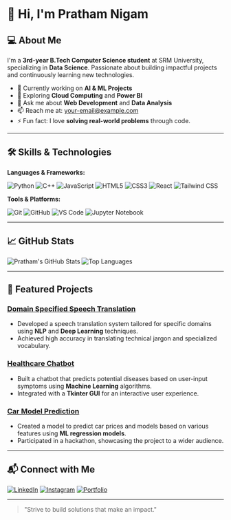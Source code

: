 # 👋 Hi, I'm Pratham Nigam

## 💻 About Me

I'm a **3rd-year B.Tech Computer Science student** at SRM University, specializing in **Data Science**. Passionate about building impactful projects and continuously learning new technologies.

- 🔭 Currently working on **AI & ML Projects**
- 🌱 Exploring **Cloud Computing** and **Power BI**
- 💬 Ask me about **Web Development** and **Data Analysis**
- 📫 Reach me at: [your-email@example.com](mailto:your-email@example.com)
- ⚡ Fun fact: I love **solving real-world problems** through code.

---

## 🛠️ Skills & Technologies

**Languages & Frameworks:**

![Python](https://img.shields.io/badge/-Python-3776AB?style=flat&logo=python&logoColor=white)
![C++](https://img.shields.io/badge/-C++-00599C?style=flat&logo=c%2B%2B&logoColor=white)
![JavaScript](https://img.shields.io/badge/-JavaScript-F7DF1E?style=flat&logo=javascript&logoColor=black)
![HTML5](https://img.shields.io/badge/-HTML5-E34F26?style=flat&logo=html5&logoColor=white)
![CSS3](https://img.shields.io/badge/-CSS3-1572B6?style=flat&logo=css3&logoColor=white)
![React](https://img.shields.io/badge/-React-61DAFB?style=flat&logo=react&logoColor=black)
![Tailwind CSS](https://img.shields.io/badge/-Tailwind%20CSS-38B2AC?style=flat&logo=tailwindcss&logoColor=white)

**Tools & Platforms:**

![Git](https://img.shields.io/badge/-Git-F05032?style=flat&logo=git&logoColor=white)
![GitHub](https://img.shields.io/badge/-GitHub-181717?style=flat&logo=github&logoColor=white)
![VS Code](https://img.shields.io/badge/-VS%20Code-007ACC?style=flat&logo=visualstudiocode&logoColor=white)
![Jupyter Notebook](https://img.shields.io/badge/-Jupyter%20Notebook-F37626?style=flat&logo=jupyter&logoColor=white)

---

## 📈 GitHub Stats

![Pratham's GitHub Stats](https://github-readme-stats.vercel.app/api?username=SlammerStar&show_icons=true&theme=radical)
![Top Languages](https://github-readme-stats.vercel.app/api/top-langs/?username=SlammerStar&layout=compact&theme=radical)

---

## 🚀 Featured Projects

### [Domain Specified Speech Translation](https://github.com/SlammerStar/Domain-Specified-Speech-Translation)
- Developed a speech translation system tailored for specific domains using **NLP** and **Deep Learning** techniques.
- Achieved high accuracy in translating technical jargon and specialized vocabulary.

### [Healthcare Chatbot](https://github.com/SlammerStar/Healthcare-Chatbot)
- Built a chatbot that predicts potential diseases based on user-input symptoms using **Machine Learning** algorithms.
- Integrated with a **Tkinter GUI** for an interactive user experience.

### [Car Model Prediction](https://github.com/SlammerStar/car-model-prediction)
- Created a model to predict car prices and models based on various features using **ML regression models**.
- Participated in a hackathon, showcasing the project to a wider audience.

---

## 📬 Connect with Me

[![LinkedIn](https://img.shields.io/badge/-LinkedIn-blue?style=flat&logo=linkedin)](https://www.linkedin.com/in/pratham-nigam/)
[![Instagram](https://img.shields.io/badge/-Instagram-purple?style=flat&logo=instagram)](https://www.instagram.com/savagetk.03/)
[![Portfolio](https://img.shields.io/badge/-Portfolio-green?style=flat)](https://your-portfolio-link.com)

---

> "Strive to build solutions that make an impact."

